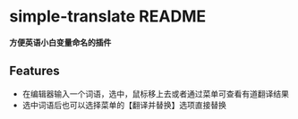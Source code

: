 # simple-translate README

**方便英语小白变量命名的插件**
## Features

* 在编辑器输入一个词语，选中，鼠标移上去或者通过菜单可查看有道翻译结果
* 选中词语后也可以选择菜单的【翻译并替换】选项直接替换